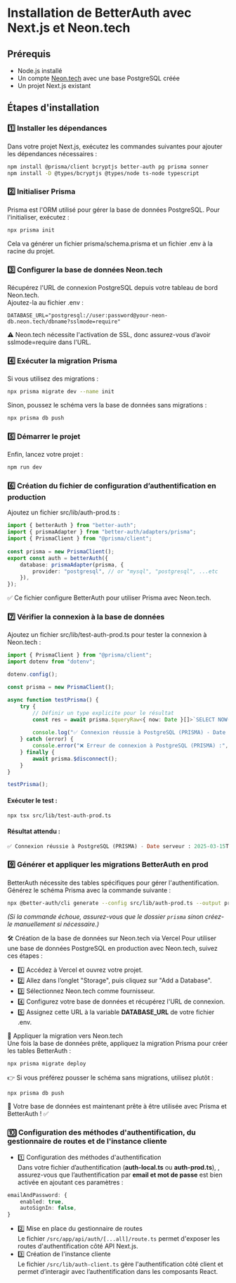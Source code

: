 # Installation de BetterAuth avec Next.js et Neon.tech

## Prérequis
- Node.js installé
- Un compte [Neon.tech](https://neon.tech/) avec une base PostgreSQL créée
- Un projet Next.js existant


## Étapes d'installation

### 1️⃣ Installer les dépendances
Dans votre projet Next.js, exécutez les commandes suivantes pour ajouter les dépendances nécessaires :
```sh
npm install @prisma/client bcryptjs better-auth pg prisma sonner
npm install -D @types/bcryptjs @types/node ts-node typescript
```  

### 2️⃣ Initialiser Prisma
Prisma est l'ORM utilisé pour gérer la base de données PostgreSQL. Pour l'initialiser, exécutez :
```sh
npx prisma init
``` 
Cela va générer un fichier prisma/schema.prisma et un fichier .env à la racine du projet.

### 3️⃣ Configurer la base de données Neon.tech
Récupérez l'URL de connexion PostgreSQL depuis votre tableau de bord Neon.tech.  
Ajoutez-la au fichier .env :  
```env
DATABASE_URL="postgresql://user:password@your-neon-db.neon.tech/dbname?sslmode=require"
``` 
⚠ Neon.tech nécessite l'activation de SSL, donc assurez-vous d’avoir sslmode=require dans l'URL.

### 4️⃣ Exécuter la migration Prisma
Si vous utilisez des migrations :
``` sh
npx prisma migrate dev --name init
``` 
Sinon, poussez le schéma vers la base de données sans migrations :
``` sh
npx prisma db push
``` 

### 5️⃣ Démarrer le projet
Enfin, lancez votre projet :
``` sh
npm run dev
``` 

### 6️⃣ Création du fichier de configuration d’authentification en production  
Ajoutez un fichier src/lib/auth-prod.ts :
```ts
import { betterAuth } from "better-auth";
import { prismaAdapter } from "better-auth/adapters/prisma";
import { PrismaClient } from "@prisma/client";
 
const prisma = new PrismaClient();
export const auth = betterAuth({
    database: prismaAdapter(prisma, {
        provider: "postgresql", // or "mysql", "postgresql", ...etc
    }),
});
```
✅ Ce fichier configure BetterAuth pour utiliser Prisma avec Neon.tech.

### 7️⃣ Vérifier la connexion à la base de données
Ajoutez un fichier src/lib/test-auth-prod.ts pour tester la connexion à Neon.tech :
```ts
import { PrismaClient } from "@prisma/client";
import dotenv from "dotenv";

dotenv.config();

const prisma = new PrismaClient();

async function testPrisma() {
    try {
        // Définir un type explicite pour le résultat
        const res = await prisma.$queryRaw<{ now: Date }[]>`SELECT NOW()`;
        
        console.log("✅ Connexion réussie à PostgreSQL (PRISMA) - Date serveur :", res[0].now);
    } catch (error) {
        console.error("❌ Erreur de connexion à PostgreSQL (PRISMA) :", error);
    } finally {
        await prisma.$disconnect();
    }
}

testPrisma();
```  

#### Exécuter le test :
``` sh
npx tsx src/lib/test-auth-prod.ts
``` 
#### Résultat attendu :
``` sql
✅ Connexion réussie à PostgreSQL (PRISMA) - Date serveur : 2025-03-15T15:15:21.936Z
``` 

### 9️⃣ Générer et appliquer les migrations BetterAuth en prod  
BetterAuth nécessite des tables spécifiques pour gérer l'authentification.  
Générez le schéma Prisma avec la commande suivante :  
```sh
npx @better-auth/cli generate --config src/lib/auth-prod.ts --output prisma/schema.prisma
```  
*(Si la commande échoue, assurez-vous que le dossier `prisma` sinon créez-le manuellement si nécessaire.)* 

🛠 Création de la base de données sur Neon.tech via Vercel
Pour utiliser une base de données PostgreSQL en production avec Neon.tech, suivez ces étapes :

- 1️⃣ Accédez à Vercel et ouvrez votre projet.
- 2️⃣ Allez dans l’onglet "Storage", puis cliquez sur "Add a Database".
- 3️⃣ Sélectionnez Neon.tech comme fournisseur.
- 4️⃣ Configurez votre base de données et récupérez l'URL de connexion.
- 5️⃣ Assignez cette URL à la variable **DATABASE_URL** de votre fichier .env.  

🔄 Appliquer la migration vers Neon.tech  
Une fois la base de données prête, appliquez la migration Prisma pour créer les tables BetterAuth : 
```sh
npx prisma migrate deploy
```  
👉 Si vous préférez pousser le schéma sans migrations, utilisez plutôt :
```sh  
npx prisma db push
```  
🚀 Votre base de données est maintenant prête à être utilisée avec Prisma et BetterAuth ! ✅

### 🔟 Configuration des méthodes d'authentification, du gestionnaire de routes et de l'instance cliente  
- 1️⃣ Configuration des méthodes d'authentification  
Dans votre fichier d’authentification (**auth-local.ts** ou **auth-prod.ts**), , assurez-vous que l’authentification par **email et mot de passe** est bien activée en ajoutant ces paramètres :  
```ts  
emailAndPassword: {
    enabled: true,
    autoSignIn: false,
}
```  
- 2️⃣ Mise en place du gestionnaire de routes   
Le fichier `/src/app/api/auth/[...all]/route.ts` permet d'exposer les routes d'authentification côté API Next.js.  
- 3️⃣ Création de l'instance cliente  
Le fichier `/src/lib/auth-client.ts` gère l'authentification côté client et permet d’interagir avec l’authentification dans les composants React.
